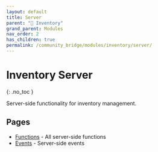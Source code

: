 ```yaml
---
layout: default
title: Server
parent: "🎒 Inventory"
grand_parent: Modules
nav_order: 2
has_children: true
permalink: /community_bridge/modules/inventory/server/
---
```


# Inventory Server
{: .no_toc }

Server-side functionality for inventory management.

## Pages

- [Functions](server/functions.md) - All server-side functions
- [Events](server/events.md) - Server-side events